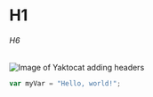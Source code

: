 # H1
###### H6
![Image of Yaktocat](https://octodex.github.com/images/yaktocat.png)
adding headers
``` javascript
var myVar = "Hello, world!";
```
